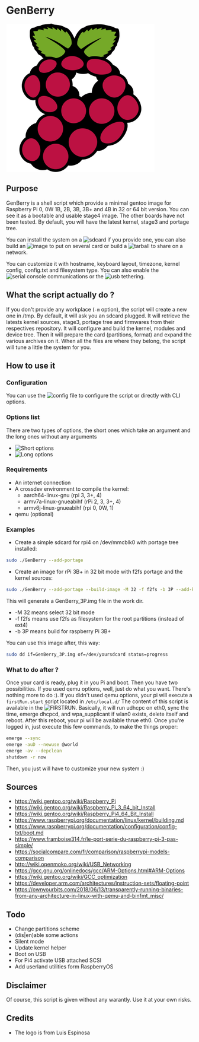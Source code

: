 # GenBerry

![logo GenBerry](./Medias/GenBerry.webp)

## Purpose

GenBerry is a shell script which provide a minimal gentoo image for Raspberry Pi 0, 0W 1B, 2B, 3B, 3B+ and 4B in 32 or 64 bit version. You can see it as a
bootable and usable stage4 image. The other boards have not been tested.
By default, you will have the latest kernel, stage3 and portage tree. 

You can install the system on a ![sdcard](../../wiki/Several-ways-to-build-the-system#use-a-device) if you provide one, you can also build an ![image](../../wiki/Several-ways-to-build-the-system#create-an-image-to-burn) to put on several card or build a ![tarball](../../wiki/Several-ways-to-build-the-system#create-a-tarball) to share on a network.

You can customize it with hostname, keyboard layout, timezone, kernel config, config.txt and filesystem type. You can also enable the ![serial console](../../wiki/Access-to-the-Pi#serial-console) communications or the ![usb tethering](../../wiki/Access-to-the-Pi#usb-tethering).

## What the script actually do ?

If you don't provide any workplace (`-m` option), the script will create a new one in /tmp. 
By default, it will ask you an sdcard plugged. It will retrieve the latests kernel sources,
stage3, portage tree and firmwares from their respectives repository.
It will configure and build the kernel, modules and device tree. Then it will prepare 
the card (partitions, format) and expand the various archives on it.
When all the files are where they belong, the script will tune a little the system for you.

## How to use it

### Configuration

You can use the ![config file](./Configs/GenBerry.cfg) to configure the script or directly with CLI options.

### Options list

There are two types of options, the short ones which take an argument and the long ones without any arguments
* ![Short options](../../wiki/Options#short-options)
* ![Long options](../../wiki/Options#long-options)

### Requirements

* An internet connection
* A crossdev environment to compile the kernel:
    * aarch64-linux-gnu (rpi 3, 3+, 4)
    * armv7a-linux-gnueabihf (rPi 2, 3, 3+, 4)
    * armv6j-linux-gnueabihf (rpi 0, 0W, 1)
* qemu (optional)

### Examples

* Create a simple sdcard for rpi4 on /dev/mmcblk0 with portage tree installed:
```bash
sudo ./GenBerry --add-portage
```
* Create an image for rPi 3B+ in 32 bit mode with f2fs portage and the kernel sources:
```bash
sudo ./GenBerry --add-portage --build-image -M 32 -f f2fs -b 3P --add-kernel-src
```
This will generate a GenBerry_3P.img file in the work dir. 
* -M 32 means select 32 bit mode
* -f f2fs means use f2fs as filesystem for the root partitions (instead of ext4)
* -b 3P means build for raspberry Pi 3B+

You can use this image after, this way:
```bash
sudo dd if=GenBerry_3P.img of=/dev/yoursdcard status=progress
```

### What to do after ?

Once your card is ready, plug it in you Pi and boot. Then you have two possibilities. If you used qemu options, well, just do what you want. There's nothing more to do :). If you didn't used qemu options,  your pi will execute a `firstRun.start` script located in `/etc/local.d/`
The content of this script is available in the ![`FIRSTRUN`](./Configs/firstRun.start).
Basically, it will run udhcpc on eth0, sync the time, emerge dhcpcd, and wpa_supplicant if wlan0 exists, delete itself and reboot.
After this reboot, your pi will be available thrue eth0.
Once you're logged in, just execute this few commands, to make the things proper:

```bash
emerge --sync
emerge -auD --newuse @world
emerge -av --depclean
shutdown -r now
```
Then, you just will have to customize your new system :)

## Sources

* https://wiki.gentoo.org/wiki/Raspberry_Pi
* https://wiki.gentoo.org/wiki/Raspberry_Pi_3_64_bit_Install
* https://wiki.gentoo.org/wiki/Raspberry_Pi4_64_Bit_Install
* https://www.raspberrypi.org/documentation/linux/kernel/building.md
* https://www.raspberrypi.org/documentation/configuration/config-txt/boot.md
* https://www.framboise314.fr/le-port-serie-du-raspberry-pi-3-pas-simple/
* https://socialcompare.com/fr/comparison/raspberrypi-models-comparison
* http://wiki.openmoko.org/wiki/USB_Networking
* https://gcc.gnu.org/onlinedocs/gcc/ARM-Options.html#ARM-Options
* https://wiki.gentoo.org/wiki/GCC_optimization
* https://developer.arm.com/architectures/instruction-sets/floating-point
* https://ownyourbits.com/2018/06/13/transparently-running-binaries-from-any-architecture-in-linux-with-qemu-and-binfmt_misc/

## Todo

* Change partitions scheme
* (dis|en)able some actions
* Silent mode
* Update kernel helper
* Boot on USB
* For Pi4 activate USB attached SCSI
* Add userland utilities form RaspberryOS

## Disclaimer

Of course, this script is given without any warantly. Use it at your own risks.

## Credits

* The logo is from Luis Espinosa
